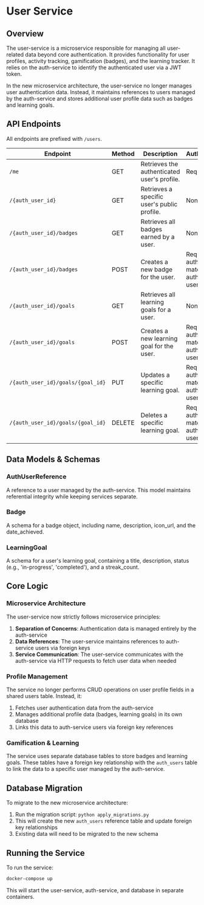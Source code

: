 # User Service

## Overview
The user-service is a microservice responsible for managing all user-related data beyond core authentication. It provides functionality for user profiles, activity tracking, gamification (badges), and the learning tracker. It relies on the auth-service to identify the authenticated user via a JWT token.

In the new microservice architecture, the user-service no longer manages user authentication data. Instead, it maintains references to users managed by the auth-service and stores additional user profile data such as badges and learning goals.

## API Endpoints
All endpoints are prefixed with `/users`.

| Endpoint | Method | Description | Authentication |
|----------|--------|-------------|----------------|
| `/me` | GET | Retrieves the authenticated user's profile. | Required |
| `/{auth_user_id}` | GET | Retrieves a specific user's public profile. | None |
| `/{auth_user_id}/badges` | GET | Retrieves all badges earned by a user. | None |
| `/{auth_user_id}/badges` | POST | Creates a new badge for the user. | Required (for auth_user_id matching authenticated user) |
| `/{auth_user_id}/goals` | GET | Retrieves all learning goals for a user. | None |
| `/{auth_user_id}/goals` | POST | Creates a new learning goal for the user. | Required (for auth_user_id matching authenticated user) |
| `/{auth_user_id}/goals/{goal_id}` | PUT | Updates a specific learning goal. | Required (for auth_user_id matching authenticated user) |
| `/{auth_user_id}/goals/{goal_id}` | DELETE | Deletes a specific learning goal. | Required (for auth_user_id matching authenticated user) |

## Data Models & Schemas

### AuthUserReference
A reference to a user managed by the auth-service. This model maintains referential integrity while keeping services separate.

### Badge
A schema for a badge object, including name, description, icon_url, and the date_achieved.

### LearningGoal
A schema for a user's learning goal, containing a title, description, status (e.g., 'in-progress', 'completed'), and a streak_count.

## Core Logic

### Microservice Architecture
The user-service now strictly follows microservice principles:
1. **Separation of Concerns**: Authentication data is managed entirely by the auth-service
2. **Data References**: The user-service maintains references to auth-service users via foreign keys
3. **Service Communication**: The user-service communicates with the auth-service via HTTP requests to fetch user data when needed

### Profile Management
The service no longer performs CRUD operations on user profile fields in a shared users table. Instead, it:
1. Fetches user authentication data from the auth-service
2. Manages additional profile data (badges, learning goals) in its own database
3. Links this data to auth-service users via foreign key references

### Gamification & Learning
The service uses separate database tables to store badges and learning goals. These tables have a foreign key relationship with the `auth_users` table to link the data to a specific user managed by the auth-service.

## Database Migration
To migrate to the new microservice architecture:
1. Run the migration script: `python apply_migrations.py`
2. This will create the new `auth_users` reference table and update foreign key relationships
3. Existing data will need to be migrated to the new schema

## Running the Service
To run the service:
```bash
docker-compose up
```

This will start the user-service, auth-service, and database in separate containers.